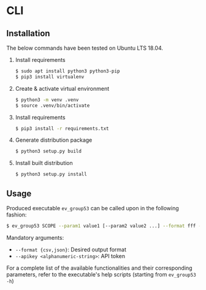 # CLI

## Installation

The below commands have been tested on Ubuntu LTS 18.04.

1. Install requirements

    ```bash
    $ sudo apt install python3 python3-pip
    $ pip3 install virtualenv
    ```

2. Create & activate virtual environment

    ```bash
    $ python3 -m venv .venv
    $ source .venv/bin/activate
    ```

3. Install requirements

    ```bash
    $ pip3 install -r requirements.txt
    ```

4. Generate distribution package

    ```bash
    $ python3 setup.py build
    ```

5. Install built distribution

    ```bash
    $ python3 setup.py install
    ```

## Usage

Produced executable `ev_group53` can be called upon in the following fashion:

```bash
$ ev_group53 SCOPE --param1 value1 [--param2 value2 ...] --format fff --apikey kkk
```

Mandatory arguments:

- `--format {csv,json}`: Desired output format
- `--apikey <alphanumeric-string>`: API token

For a complete list of the available functionalities and their corresponding
parameters, refer to the executable's help scripts (starting from
`ev_group53 -h`)
